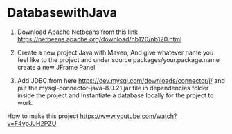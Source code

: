 # DatabasewithJava

1. Download Apache Netbeans from this link https://netbeans.apache.org/download/nb120/nb120.html

2. Create a new project Java with Maven, And give whatever name you feel like to the project and under source packages/your.package.name create a new JFrame Panel

2. Add JDBC from here https://dev.mysql.com/downloads/connector/j/ and put the mysql-connector-java-8.0.21.jar file in dependencies folder inside the project and Instantiate a database locally for the project to work.




How to make this project
https://www.youtube.com/watch?v=F4vpJJH2PZU
